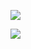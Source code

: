 


![](https://pbs.twimg.com/media/F8GRcaXXoAA7Nsb?format=jpg&name=large)








![](https://64.media.tumblr.com/569ad778d83083a647b06716cebd12b6/39e4db71d2fb827a-5a/s400x600/ada2ece19936378ba1a4ec3cb010613d67a45ff1.gifv)


 
